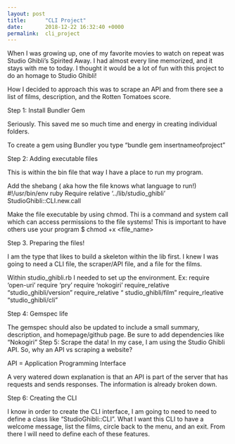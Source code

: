 ```yaml
---
layout: post
title:      "CLI Project"
date:       2018-12-22 16:32:40 +0000
permalink:  cli_project
---
```



When I was growing up, one of my favorite movies to watch on repeat was Studio Ghibli’s Spirited Away. I had almost every line memorized, and it stays with me to today. I thought it would be a lot of fun with this project to do an homage to Studio Ghibli!

How I decided to approach this was to scrape an API and from there see a list of films, description, and the Rotten Tomatoes score. 


Step 1: Install Bundler Gem

Seriously. This saved me so much time and energy in creating individual folders.

To create a gem using Bundler you type “bundle gem insertnameofproject”

Step 2: Adding executable files

This is within the bin file that way I have a place to run my program. 

Add the shebang ( aka how the file knows what language to run!) 
#!/usr/bin/env ruby
Require relative ‘../lib/studio_ghibli’
StudioGhibli::CLI.new.call

Make the file executable by using chmod. Thi is a command and system call which can access permissions to the file systems! This is important to have others use your program
$ chmod +x <file_name>

Step 3. Preparing the files!

I am  the type that likes to build a skeleton within the lib first. I knew I was going to need a CLI file, the scraper/API file, and a file for the films. 

Within studio_ghibli.rb I needed to set up the environment. 
Ex: 
require ‘open-uri’
require ‘pry’
require ‘nokogiri’
require_relative “studio_ghibli/version”
require_relative “ studio_ghibli/film”
require_rleative “studio_ghibli/cli”

Step 4: Gemspec life

The gemspec should also be updated to include a small summary, description, and homepage/github page. Be sure to add dependencies like “Nokogiri”
Step 5: Scrape the data!
In my case, I am using the Studio Ghibli API. So, why an API vs scraping a website? 

API = Application Programming Interface

A very watered down explanation is that an API is part of the server that has requests and sends responses. The information is already broken down.

 Step 6: Creating the CLI 

I know in order to create the CLI interface, I am going to need to need to define a class  like “StudioGhibli::CLI”. What I want this CLI to have a welcome message, list the films, circle back to the menu, and an exit. From there I will need to define each of these features. 

